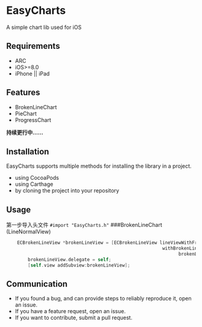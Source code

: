 # EasyCharts
A simple chart lib used for iOS

## Requirements
* ARC
* iOS>=8.0
* iPhone  || iPad

## Features
* BrokenLineChart 
* PieChart
* ProgressChart 

**持续更行中……**


## Installation

EasyCharts supports multiple methods for installing the library in a project.

* using CocoaPods
* using Carthage
* by cloning the project into your repository


<!--## How to use-->

## Usage
第一步导入头文件 `#import "EasyCharts.h"`
###BrokenLineChart (LineNormalView)
```Objective-C
	ECBrokenLineView *brokenLineView = [ECBrokenLineView lineViewWithFrame:frame
	                                                      withBrokenLineConfig:nil
	                                                            brokenLineType:BrokenLineTypeMiddlePoint];
	    brokenLineView.delegate = self;
	    [self.view addSubview:brokenLineView];
```



<!--
## Hope

* If you find bug when used，Hope you can Issues me，Thank you or try to download the latest code of this framework to see the BUG has been fixed or not）
* If you find the function is not enough when used，Hope you can Issues me，I very much to add more useful function to this framework ，Thank you !
* If you want to contribute code for EasyCharts，please Pull Requests me

-->


## Communication

* If you found a bug, and can provide steps to reliably reproduce it, open an issue.
* If you have a feature request, open an issue.
* If you want to contribute, submit a pull request.